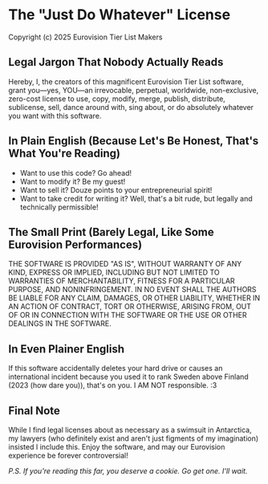 # The "Just Do Whatever" License

Copyright (c) 2025 Eurovision Tier List Makers

## Legal Jargon That Nobody Actually Reads

Hereby, I, the creators of this magnificent Eurovision Tier List software, grant you—yes, YOU—an irrevocable, perpetual, worldwide, non-exclusive, zero-cost license to use, copy, modify, merge, publish, distribute, sublicense, sell, dance around with, sing about, or do absolutely whatever you want with this software.

## In Plain English (Because Let's Be Honest, That's What You're Reading)

* Want to use this code? Go ahead!
* Want to modify it? Be my guest!
* Want to sell it? Douze points to your entrepreneurial spirit!
* Want to take credit for writing it? Well, that's a bit rude, but legally and technically permissible!

## The Small Print (Barely Legal, Like Some Eurovision Performances)

THE SOFTWARE IS PROVIDED "AS IS", WITHOUT WARRANTY OF ANY KIND, EXPRESS OR IMPLIED, INCLUDING BUT NOT LIMITED TO WARRANTIES OF MERCHANTABILITY, FITNESS FOR A PARTICULAR PURPOSE, AND NONINFRINGEMENT. IN NO EVENT SHALL THE AUTHORS BE LIABLE FOR ANY CLAIM, DAMAGES, OR OTHER LIABILITY, WHETHER IN AN ACTION OF CONTRACT, TORT OR OTHERWISE, ARISING FROM, OUT OF OR IN CONNECTION WITH THE SOFTWARE OR THE USE OR OTHER DEALINGS IN THE SOFTWARE.

## In Even Plainer English

If this software accidentally deletes your hard drive or causes an international incident because you used it to rank Sweden above Finland (2023 (how dare you)), that's on you. I AM NOT responsible. :3

## Final Note

While I find legal licenses about as necessary as a swimsuit in Antarctica, my lawyers (who definitely exist and aren't just figments of my imagination) insisted I include this. Enjoy the software, and may our Eurovision experience be forever controversial!

*P.S. If you're reading this far, you deserve a cookie. Go get one. I'll wait.*
